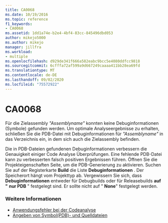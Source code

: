 ```yaml
---
title: CA0068
ms.date: 10/19/2016
ms.topic: reference
f1_keywords:
- CA0068
ms.assetid: 1dd1a74e-b2e4-4bf4-83cc-845496dbd053
author: mikejo5000
ms.author: mikejo
manager: jillfra
ms.workload:
- multiple
ms.openlocfilehash: d929de341f666a582eabc9bcc5e4080ddfcc9818
ms.sourcegitcommit: 6cfffa72af599a9d667249caaaa411bb28ea69fd
ms.translationtype: MT
ms.contentlocale: de-DE
ms.lasthandoff: 09/02/2020
ms.locfileid: "75572922"
---
```

# <a name="ca0068"></a>CA0068

Für die Zielassembly *"Assemblyname"* konnten keine Debuginformationen (Symbole) gefunden werden. Um optimale Analyseergebnisse zu erhalten, schließen Sie die PDB-Datei mit Debuginformationen für *"Assemblyname"* in das Verzeichnis ein, in dem sich auch die Zielassembly befinden.

Die in PDB-Dateien gefundenen Debuginformationen verbessern die Genauigkeit einiger Code Analyse Überprüfungen. Eine fehlende PDB-Datei kann zu verbesserten falsch positiven Ergebnissen führen. Öffnen Sie die Projekteigenschaften Seite, um die PDB-Generierung zu aktivieren. Suchen Sie auf der Registerkarte **Build** die Liste **Debuginformationen** . Der Speicherort hängt vom Projekttyp ab. Vergewissern Sie sich, dass **Debuginformationen** entweder für Debugbuilds oder für Releasebuilds **auf "**  **nur PDB** " festgelegt sind. Er sollte nicht auf " **None**" festgelegt werden.

### <a name="see-also"></a>Weitere Informationen

- [Anwendungsfehler bei der Codeanalyse](../code-quality/code-analysis-application-errors.md)
- [Angeben von Symbol(PDB)- und Quelldateien](../debugger/specify-symbol-dot-pdb-and-source-files-in-the-visual-studio-debugger.md)
